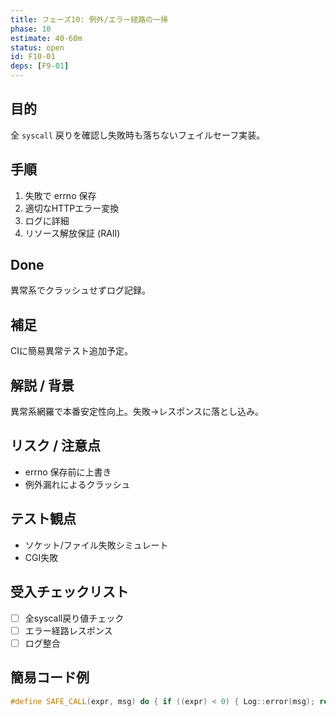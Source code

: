 ```yaml
---
title: フェーズ10: 例外/エラー経路の一掃
phase: 10
estimate: 40-60m
status: open
id: F10-01
deps: [F9-01]
---
```


## 目的
全 `syscall` 戻りを確認し失敗時も落ちないフェイルセーフ実装。

## 手順
1. 失敗で errno 保存
2. 適切なHTTPエラー変換
3. ログに詳細
4. リソース解放保証 (RAII)

## Done
異常系でクラッシュせずログ記録。

## 補足
CIに簡易異常テスト追加予定。

## 解説 / 背景
異常系網羅で本番安定性向上。失敗→レスポンスに落とし込み。

## リスク / 注意点
- errno 保存前に上書き
- 例外漏れによるクラッシュ

## テスト観点
- ソケット/ファイル失敗シミュレート
- CGI失敗

## 受入チェックリスト
- [ ] 全syscall戻り値チェック
- [ ] エラー経路レスポンス
- [ ] ログ整合

## 簡易コード例
```cpp
#define SAFE_CALL(expr, msg) do { if ((expr) < 0) { Log::error(msg); return false; } } while(0)
```

